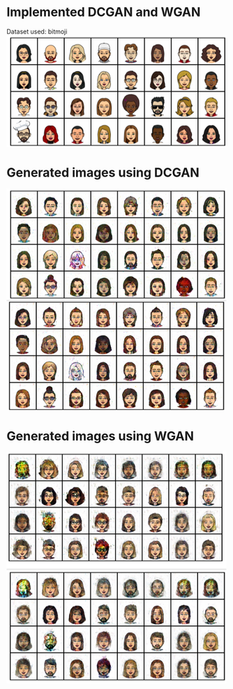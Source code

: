 # Implemented DCGAN and WGAN 

Dataset used: bitmoji
<img src="https://github.com/indranarendra/Implemented-DCGAN-and-WGAN-on-bitmoji-dataset./blob/main/ganreal1.png"> 

# Generated images using DCGAN

<img src="https://github.com/indranarendra/Implemented-DCGAN-and-WGAN-on-bitmoji-dataset./blob/main/ganfake1.png">

<img src="https://github.com/indranarendra/Implemented-DCGAN-and-WGAN-on-bitmoji-dataset./blob/main/ganfake.png">



# Generated images using WGAN

<img src="https://github.com/indranarendra/Implemented-DCGAN-and-WGAN-on-bitmoji-dataset./blob/main/wganfake.png">

<img src="https://github.com/indranarendra/Implemented-DCGAN-and-WGAN-on-bitmoji-dataset./blob/main/wganfake1.png">
